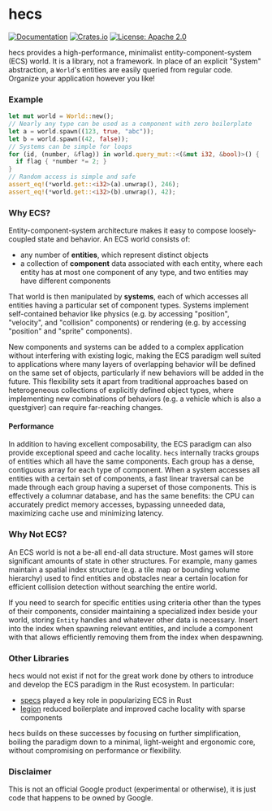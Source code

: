 # hecs

[![Documentation](https://docs.rs/hecs/badge.svg)](https://docs.rs/hecs/)
[![Crates.io](https://img.shields.io/crates/v/hecs.svg)](https://crates.io/crates/hecs)
[![License: Apache 2.0](https://img.shields.io/badge/License-Apache%202.0-blue.svg)](LICENSE-APACHE)

hecs provides a high-performance, minimalist entity-component-system (ECS)
world. It is a library, not a framework. In place of an explicit "System"
abstraction, a `World`'s entities are easily queried from regular code. Organize
your application however you like!

### Example

```rust
let mut world = World::new();
// Nearly any type can be used as a component with zero boilerplate
let a = world.spawn((123, true, "abc"));
let b = world.spawn((42, false));
// Systems can be simple for loops
for (id, (number, &flag)) in world.query_mut::<(&mut i32, &bool)>() {
  if flag { *number *= 2; }
}
// Random access is simple and safe
assert_eq!(*world.get::<i32>(a).unwrap(), 246);
assert_eq!(*world.get::<i32>(b).unwrap(), 42);
```

### Why ECS?

Entity-component-system architecture makes it easy to compose loosely-coupled
state and behavior. An ECS world consists of:

- any number of **entities**, which represent distinct objects
- a collection of **component** data associated with each entity, where each
  entity has at most one component of any type, and two entities may have
  different components

That world is then manipulated by **systems**, each of which accesses all
entities having a particular set of component types. Systems implement
self-contained behavior like physics (e.g. by accessing "position", "velocity",
and "collision" components) or rendering (e.g. by accessing "position" and
"sprite" components).

New components and systems can be added to a complex application without
interfering with existing logic, making the ECS paradigm well suited to
applications where many layers of overlapping behavior will be defined on the
same set of objects, particularly if new behaviors will be added in the
future. This flexibility sets it apart from traditional approaches based on
heterogeneous collections of explicitly defined object types, where implementing
new combinations of behaviors (e.g. a vehicle which is also a questgiver) can
require far-reaching changes.

#### Performance

In addition to having excellent composability, the ECS paradigm can also provide
exceptional speed and cache locality. `hecs` internally tracks groups of
entities which all have the same components. Each group has a dense, contiguous
array for each type of component. When a system accesses all entities with a
certain set of components, a fast linear traversal can be made through each
group having a superset of those components. This is effectively a columnar
database, and has the same benefits: the CPU can accurately predict memory
accesses, bypassing unneeded data, maximizing cache use and minimizing latency.

### Why Not ECS?

An ECS world is not a be-all end-all data structure. Most games will store
significant amounts of state in other structures. For example, many games
maintain a spatial index structure (e.g. a tile map or bounding volume
hierarchy) used to find entities and obstacles near a certain location for
efficient collision detection without searching the entire world.

If you need to search for specific entities using criteria other than the types
of their components, consider maintaining a specialized index beside your world,
storing `Entity` handles and whatever other data is necessary. Insert into the
index when spawning relevant entities, and include a component with that allows
efficiently removing them from the index when despawning.

### Other Libraries

hecs would not exist if not for the great work done by others to introduce and
develop the ECS paradigm in the Rust ecosystem. In particular:

- [specs] played a key role in popularizing ECS in Rust
- [legion] reduced boilerplate and improved cache locality with sparse
  components

hecs builds on these successes by focusing on further simplification, boiling
the paradigm down to a minimal, light-weight and ergonomic core, without
compromising on performance or flexibility.

### Disclaimer

This is not an official Google product (experimental or otherwise), it is just
code that happens to be owned by Google.

[specs]: https://github.com/amethyst/specs
[legion]: https://github.com/TomGillen/legion
